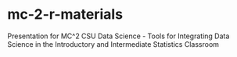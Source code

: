 # mc-2-r-materials
Presentation for MC^2 CSU Data Science - Tools for Integrating Data Science in the Introductory and Intermediate Statistics Classroom
